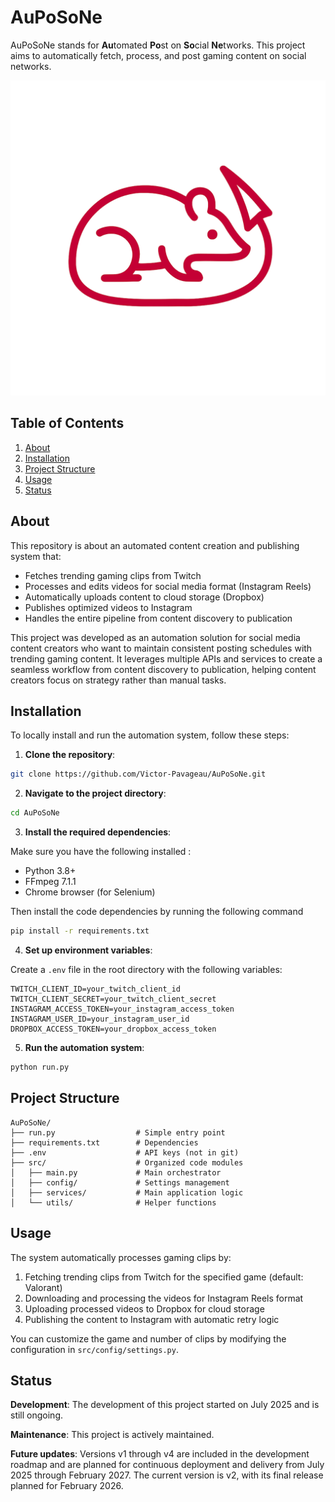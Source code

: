 # AuPoSoNe

AuPoSoNe stands for **Au**tomated **Po**st on **So**cial **Ne**tworks. This project aims to automatically fetch, process, and post gaming content on social networks.

![AuPoSoNe logo](./src/assets/logo.png)

## Table of Contents

1. [About](#about)
2. [Installation](#installation)
3. [Project Structure](#project-structure)
4. [Usage](#usage)
5. [Status](#status)

## About

This repository is about an automated content creation and publishing system that:

- Fetches trending gaming clips from Twitch
- Processes and edits videos for social media format (Instagram Reels)
- Automatically uploads content to cloud storage (Dropbox)
- Publishes optimized videos to Instagram
- Handles the entire pipeline from content discovery to publication

This project was developed as an automation solution for social media content creators who want to maintain consistent posting schedules with trending gaming content. It leverages multiple APIs and services to create a seamless workflow from content discovery to publication, helping content creators focus on strategy rather than manual tasks.

## Installation

To locally install and run the automation system, follow these steps:

1. **Clone the repository**:

```bash
git clone https://github.com/Victor-Pavageau/AuPoSoNe.git
```

2. **Navigate to the project directory**:

```bash
cd AuPoSoNe
```

3. **Install the required dependencies**:

Make sure you have the following installed :

- Python 3.8+
- FFmpeg 7.1.1
- Chrome browser (for Selenium)

Then install the code dependencies by running the following command

```bash
pip install -r requirements.txt
```

4. **Set up environment variables**:

Create a `.env` file in the root directory with the following variables:

```env
TWITCH_CLIENT_ID=your_twitch_client_id
TWITCH_CLIENT_SECRET=your_twitch_client_secret
INSTAGRAM_ACCESS_TOKEN=your_instagram_access_token
INSTAGRAM_USER_ID=your_instagram_user_id
DROPBOX_ACCESS_TOKEN=your_dropbox_access_token
```

5. **Run the automation system**:

```bash
python run.py
```

## Project Structure

```
AuPoSoNe/
├── run.py                  # Simple entry point
├── requirements.txt        # Dependencies
├── .env                    # API keys (not in git)
├── src/                    # Organized code modules
│   ├── main.py             # Main orchestrator
│   ├── config/             # Settings management
│   ├── services/           # Main application logic
│   └── utils/              # Helper functions
```

## Usage

The system automatically processes gaming clips by:

1. Fetching trending clips from Twitch for the specified game (default: Valorant)
2. Downloading and processing the videos for Instagram Reels format
3. Uploading processed videos to Dropbox for cloud storage
4. Publishing the content to Instagram with automatic retry logic

You can customize the game and number of clips by modifying the configuration in `src/config/settings.py`.

## Status

**Development**: The development of this project started on July 2025 and is still ongoing.

**Maintenance**: This project is actively maintained.

**Future updates**: Versions v1 through v4 are included in the development roadmap and are planned for continuous deployment and delivery from July 2025 through February 2027. The current version is v2, with its final release planned for February 2026.
